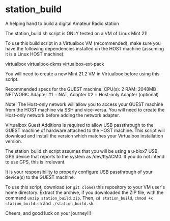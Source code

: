 # station_build
A helping hand to build a digital Amateur Radio station

The station_build.sh script is ONLY tested on a VM of Linux Mint 21!

To use this build script in a Virtualbox VM (recommended), make sure you have the following dependencies installed on the HOST machine (assuming it is a Linux HOST machine):

virtualbox
virtualbox-dkms
virtualbox-ext-pack

You will need to create a new Mint 21.2 VM in Virtualbox before using this script. 

Recommended specs for the GUEST machine:
CPU(s): 2
RAM: 2048MB
NETWORK: Adapter #1 = NAT, Adapter #2 = Host-only Adapter (optional)

Note: The Host-only network will allow you to access your GUEST machine from the HOST machine via SSH and vice-versa. You will need to create the Host-only network before adding the network adapter.

Virtualbox Guest Additions is required to allow USB passthrough to the GUEST machine of hardware attached to the HOST machine. This script will download and install the version which matches your Virtualbox installation version.

The station_build.sh script assumes that you will be using a u-blox7 USB GPS device that reports to the system as /dev/ttyACM0. If you do not intend to use GPS, this is irrelevant.

It is your responsibility to properly configure USB passthrough of your device(s) to the GUEST machine.

To use this script, download (or `git clone`) this repository to your VM user's home directory. Extract the archive, if you downloaded the ZIP file, with the command `unzip station_build.zip`. Then, `cd station_build`, `chmod +x station_build.sh` and `./station_build.sh`.

Cheers, and good luck on your journey!!!

